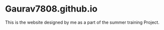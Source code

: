 # Gaurav7808.github.io
This is the website designed by me as a part of the summer training Project.
